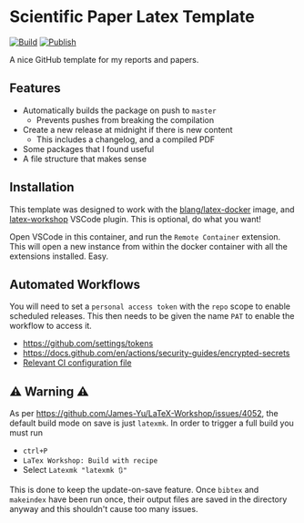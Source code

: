 # Scientific Paper Latex Template
[![Build](https://github.com/iwishiwasaneagle/LatexPaperTemplate/actions/workflows/build.yml/badge.svg)](https://github.com/iwishiwasaneagle/LatexPaperTemplate/actions/workflows/build.yml)
[![Publish](https://github.com/iwishiwasaneagle/LatexPaperTemplate/actions/workflows/publish.yml/badge.svg)](https://github.com/iwishiwasaneagle/LatexPaperTemplate/actions/workflows/publish.yml)


A nice GitHub template for my reports and papers.

## Features

- Automatically builds the package on push to `master`
  - Prevents pushes from breaking the compilation
- Create a new release at midnight if there is new content
  - This includes a changelog, and a compiled PDF
- Some packages that I found useful
- A file structure that makes sense

## Installation

This template was designed to work with the [blang/latex-docker](https://github.com/blang/latex-docker) image, and [latex-workshop](https://marketplace.visualstudio.com/items?itemName=James-Yu.latex-workshop) VSCode plugin. This is optional, do what you want!

Open VSCode in this container, and run the `Remote Container` extension. This will open a new
instance from within the docker container with all the extensions installed. Easy. 

## Automated Workflows

You will need to set a `personal access token` with the `repo` scope to enable scheduled releases. This then needs to be given the name `PAT` to enable the workflow to access it.

- https://github.com/settings/tokens
- https://docs.github.com/en/actions/security-guides/encrypted-secrets
- [Relevant CI configuration file](https://github.com/iwishiwasaneagle/LatexPaperTemplate/blob/e2941bd404f4932ce1199f5704b849eaec57d688/.github/workflows/create-tag.yml#L44)


## ⚠️ Warning ⚠️

As per https://github.com/James-Yu/LaTeX-Workshop/issues/4052, the default build mode on save is just `latexmk`. In order to trigger a full build you must run 
  
  - `ctrl+P`
  - `LaTex Workshop: Build with recipe`
  - Select `Latexmk "latexmk 🔃"`

This is done to keep the update-on-save feature.  Once `bibtex` and `makeindex` have been run once, their output files are saved in the directory anyway and this shouldn't cause too many issues.